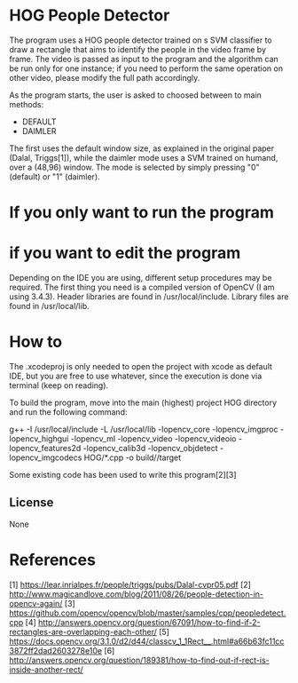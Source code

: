 # HOG People Detector

The program uses a HOG people detector trained on s SVM classifier to draw a rectangle that aims to identify the people in the video frame by frame.
The video is passed as input to the program and the algorithm can be run only for one instance; if you need to perform the same operation on other video, please modify the full path accordingly.

As the program starts, the user is asked to choosed between to main methods:
  - DEFAULT
  - DAIMLER

The first uses the default window size, as explained in the original paper (Dalal, Triggs[1]), while the daimler mode uses a SVM trained on humand, over a (48,96) window.
The mode is selected by simply pressing "0" (default) or "1" (daimler).

# If you only want to run the program

# if you want to edit the program
Depending on the IDE you are using, different setup procedures may be required.
The first thing you need is a compiled version of OpenCV (I am using 3.4.3). 
Header libraries are found in /usr/local/include.
Library files are found in /usr/local/lib.

# How to
The .xcodeproj is only needed to open the project with xcode as default IDE, but you are free to use whatever, since the execution is done via terminal (keep on reading).

To build the program, move into the main (highest) project HOG directory and run the following command:

g++ -I /usr/local/include -L /usr/local/lib -lopencv_core -lopencv_imgproc -lopencv_highgui -lopencv_ml -lopencv_video -lopencv_videoio -lopencv_features2d -lopencv_calib3d -lopencv_objdetect -lopencv_imgcodecs HOG/*.cpp -o build/<platform>/target

Some existing code has been used to write this program[2][3]

License
----

None

# References
[1] https://lear.inrialpes.fr/people/triggs/pubs/Dalal-cvpr05.pdf
[2] http://www.magicandlove.com/blog/2011/08/26/people-detection-in-opencv-again/
[3] https://github.com/opencv/opencv/blob/master/samples/cpp/peopledetect.cpp
[4] http://answers.opencv.org/question/67091/how-to-find-if-2-rectangles-are-overlapping-each-other/
[5] https://docs.opencv.org/3.1.0/d2/d44/classcv_1_1Rect__.html#a66b63fc11cc3872ff2dad2603278e10e
[6] http://answers.opencv.org/question/189381/how-to-find-out-if-rect-is-inside-another-rect/
